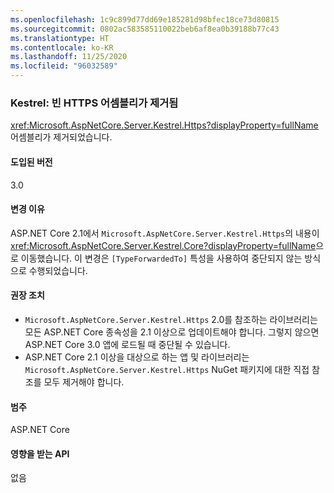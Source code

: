 ```yaml
---
ms.openlocfilehash: 1c9c899d77dd69e185281d98bfec18ce73d80815
ms.sourcegitcommit: 0802ac583585110022beb6af8ea0b39188b77c43
ms.translationtype: HT
ms.contentlocale: ko-KR
ms.lasthandoff: 11/25/2020
ms.locfileid: "96032589"
---
```

### <a name="kestrel-empty-https-assembly-removed"></a>Kestrel: 빈 HTTPS 어셈블리가 제거됨

<xref:Microsoft.AspNetCore.Server.Kestrel.Https?displayProperty=fullName> 어셈블리가 제거되었습니다.

#### <a name="version-introduced"></a>도입된 버전

3.0

#### <a name="reason-for-change"></a>변경 이유

ASP.NET Core 2.1에서 `Microsoft.AspNetCore.Server.Kestrel.Https`의 내용이 <xref:Microsoft.AspNetCore.Server.Kestrel.Core?displayProperty=fullName>으로 이동했습니다. 이 변경은 `[TypeForwardedTo]` 특성을 사용하여 중단되지 않는 방식으로 수행되었습니다.

#### <a name="recommended-action"></a>권장 조치

- `Microsoft.AspNetCore.Server.Kestrel.Https` 2.0를 참조하는 라이브러리는 모든 ASP.NET Core 종속성을 2.1 이상으로 업데이트해야 합니다. 그렇지 않으면 ASP.NET Core 3.0 앱에 로드될 때 중단될 수 있습니다.
- ASP.NET Core 2.1 이상을 대상으로 하는 앱 및 라이브러리는 `Microsoft.AspNetCore.Server.Kestrel.Https` NuGet 패키지에 대한 직접 참조를 모두 제거해야 합니다.

#### <a name="category"></a>범주

ASP.NET Core

#### <a name="affected-apis"></a>영향을 받는 API

없음

<!-- 

#### Affected APIs

Not detectable via API analysis

-->
